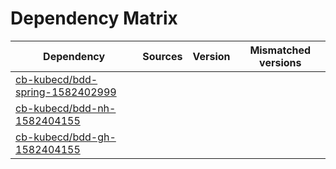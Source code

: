 # Dependency Matrix

Dependency | Sources | Version | Mismatched versions
---------- | ------- | ------- | -------------------
[cb-kubecd/bdd-spring-1582402999](https://github.com/cb-kubecd/bdd-spring-1582402999.git) |  | []() | 
[cb-kubecd/bdd-nh-1582404155](https://github.com/cb-kubecd/bdd-nh-1582404155.git) |  | []() | 
[cb-kubecd/bdd-gh-1582404155](https://github.com/cb-kubecd/bdd-gh-1582404155.git) |  | []() | 
